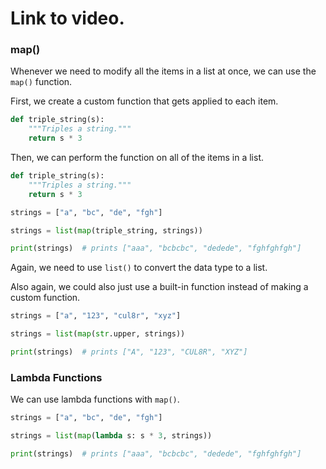 # Link to video.

### map()

Whenever we need to modify all the items in a list at once, we can use the `map()` function.

First, we create a custom function that gets applied to each item.

```python
def triple_string(s):
    """Triples a string."""
    return s * 3
```

Then, we can perform the function on all of the items in a list.

```python
def triple_string(s):
    """Triples a string."""
    return s * 3

strings = ["a", "bc", "de", "fgh"]

strings = list(map(triple_string, strings))

print(strings)  # prints ["aaa", "bcbcbc", "dedede", "fghfghfgh"]
```

Again, we need to use `list()` to convert the data type to a list.

Also again, we could also just use a built-in function instead of making a custom function.

```python
strings = ["a", "123", "cul8r", "xyz"]

strings = list(map(str.upper, strings))

print(strings)  # prints ["A", "123", "CUL8R", "XYZ"]
```

### Lambda Functions

We can use lambda functions with `map()`.

```python
strings = ["a", "bc", "de", "fgh"]

strings = list(map(lambda s: s * 3, strings))

print(strings)  # prints ["aaa", "bcbcbc", "dedede", "fghfghfgh"]
```

